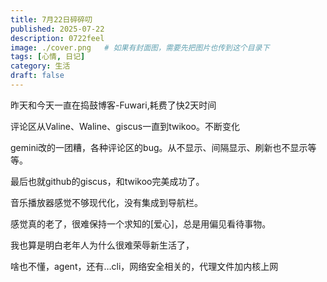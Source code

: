 ```yaml
---
title: 7月22日碎碎叨
published: 2025-07-22
description: 0722feel
image: ./cover.png   # 如果有封面图，需要先把图片也传到这个目录下
tags: [心情, 日记]
category: 生活
draft: false
---
```

 
 昨天和今天一直在捣鼓博客-Fuwari,耗费了快2天时间

 评论区从Valine、Waline、giscus一直到twikoo。不断变化

 gemini改的一团糟，各种评论区的bug。从不显示、间隔显示、刷新也不显示等等。

 最后也就github的giscus，和twikoo完美成功了。

 音乐播放器感觉不够现代化，没有集成到导航栏。


感觉真的老了，很难保持一个求知的[爱心]，总是用偏见看待事物。

我也算是明白老年人为什么很难荣辱新生活了，

啥也不懂，agent，还有…cli，网络安全相关的，代理文件加内核上网